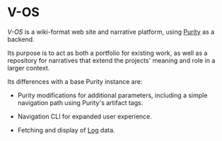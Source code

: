 # V-OS

_V-OS_ is a wiki-format web site and narrative platform, using [Purity](https://github.com/v-exec/Purity) as a backend.

Its purpose is to act as both a portfolio for existing work, as well as a repository for narratives that extend the projects' meaning and role in a larger context.

Its differences with a base Purity instance are:

- Purity modifications for additional parameters, including a simple navigation path using Purity's artifact tags.

- Navigation CLI for expanded user experience.

- Fetching and display of [Log](https://github.com/v-exec/Log) data.